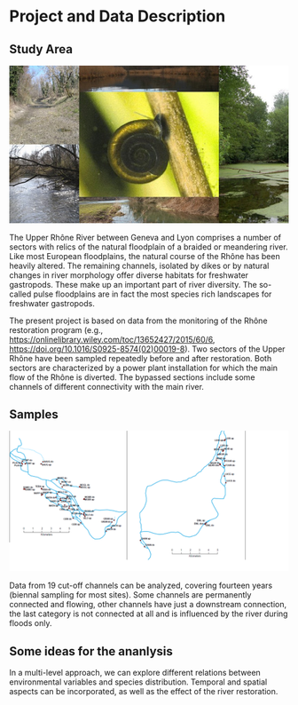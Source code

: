 # Project and Data Description

## Study Area

![](Lones2.jpg)

The Upper Rhône River between Geneva and Lyon comprises a number of sectors with relics of the natural floodplain of a braided or meandering river. Like most European floodplains, the natural course of the Rhône has been heavily altered. The remaining channels, isolated by dikes or by natural changes in river morphology offer diverse habitats for freshwater gastropods. These make up an important part of river diversity. The so-called pulse floodplains are in fact the most species rich landscapes for freshwater gastropods. 

The present project is based on data from the monitoring of the Rhône restoration program (e.g., https://onlinelibrary.wiley.com/toc/13652427/2015/60/6, https://doi.org/10.1016/S0925-8574(02)00019-8). Two sectors of the Upper Rhône have been sampled repeatedly before and after restoration. Both sectors are characterized by a power plant installation for which the main flow of the Rhône is diverted. The bypassed sections include some channels of different connectivity with the main river. 

## Samples

![](map.png)

Data from 19 cut-off channels can be analyzed, covering fourteen years (biennal sampling for most sites). Some channels are permanently connected and flowing, other channels have just a downstream connection, the last category is not connected at all and is influenced by the river during floods only. 

## Some ideas for the ananlysis

In a multi-level approach, we can explore different relations between environmental variables and species distribution. Temporal and spatial aspects can be incorporated, as well as the effect of the river restoration.  
